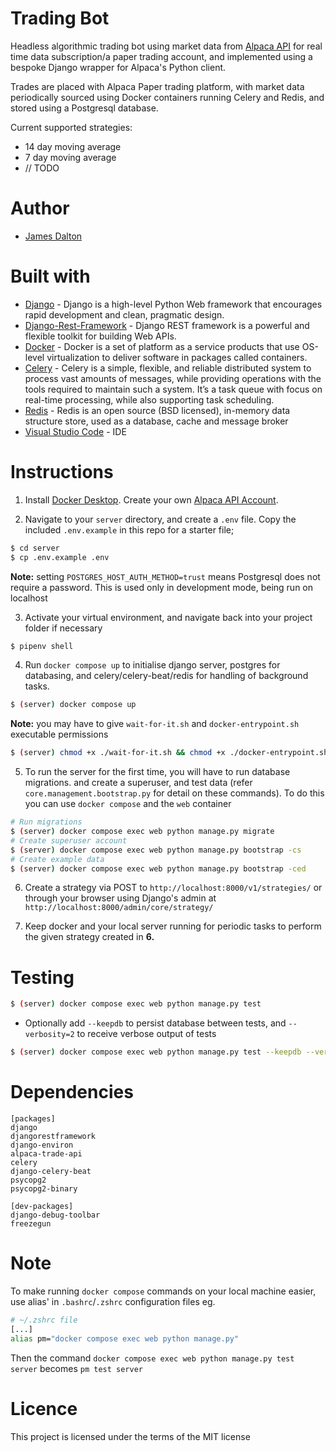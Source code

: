 # **Trading Bot**

Headless algorithmic trading bot using market data from [Alpaca API](https://alpaca.markets/docs/api-documentation/) for real time data subscription/a paper trading account, and implemented using a bespoke Django wrapper for Alpaca's Python client.

Trades are placed with Alpaca Paper trading platform, with market data periodically sourced using Docker containers running Celery and Redis, and stored using a Postgresql database.

Current supported strategies:

- 14 day moving average
- 7 day moving average
- // TODO

# Author

- [James Dalton](https://jamesdalton.io)

# Built with

- [Django](https://nodejs.org/en/) - Django is a high-level Python Web framework that encourages rapid development and clean, pragmatic design.
- [Django-Rest-Framework](https://www.django-rest-framework.org/) - Django REST framework is a powerful and flexible toolkit for building Web APIs.
- [Docker](https://www.docker.com/) - Docker is a set of platform as a service products that use OS-level virtualization to deliver software in packages called containers.
- [Celery](https://docs.celeryproject.org/en/stable/index.html#) - Celery is a simple, flexible, and reliable distributed system to process vast amounts of messages, while providing operations with the tools required to maintain such a system. It’s a task queue with focus on real-time processing, while also supporting task scheduling.
- [Redis](https://redis.io/) - Redis is an open source (BSD licensed), in-memory data structure store, used as a database, cache and message broker
- [Visual Studio Code](https://code.visualstudio.com/) - IDE

# Instructions

1. Install [Docker Desktop](https://www.docker.com/products/docker-desktop). Create your own [Alpaca API Account](https://app.alpaca.markets/signup).

2. Navigate to your `server` directory, and create a `.env` file. Copy the included `.env.example` in this repo for a starter file;

```sh
$ cd server
$ cp .env.example .env
```

**Note:** setting `POSTGRES_HOST_AUTH_METHOD=trust` means Postgresql does not require a password. This is used only in development mode, being run on localhost

3. Activate your virtual environment, and navigate back into your project folder if necessary

```sh
$ pipenv shell
```

4. Run `docker compose up` to initialise django server, postgres for databasing, and celery/celery-beat/redis for handling of background tasks.

```sh
$ (server) docker compose up
```

**Note:** you may have to give `wait-for-it.sh` and `docker-entrypoint.sh` executable permissions

```sh
$ (server) chmod +x ./wait-for-it.sh && chmod +x ./docker-entrypoint.sh
```

5. To run the server for the first time, you will have to run database migrations. and create a superuser, and test data (refer `core.management.bootstrap.py` for detail on these commands). To do this you can use `docker compose` and the `web` container

```sh
# Run migrations
$ (server) docker compose exec web python manage.py migrate
# Create superuser account
$ (server) docker compose exec web python manage.py bootstrap -cs
# Create example data
$ (server) docker compose exec web python manage.py bootstrap -ced
```

6. Create a strategy via POST to `http://localhost:8000/v1/strategies/` or through your browser using Django's admin at `http://localhost:8000/admin/core/strategy/`

7. Keep docker and your local server running for periodic tasks to perform the given strategy created in **6.**

# Testing

```sh
$ (server) docker compose exec web python manage.py test
```

- Optionally add `--keepdb` to persist database between tests, and `--verbosity=2` to receive verbose output of tests

```sh
$ (server) docker compose exec web python manage.py test --keepdb --verbosity=2
```

# Dependencies

```
[packages]
django
djangorestframework
django-environ
alpaca-trade-api
celery
django-celery-beat
psycopg2
psycopg2-binary

[dev-packages]
django-debug-toolbar
freezegun
```

# Note

To make running `docker compose` commands on your local machine easier, use alias' in `.bashrc`/`.zshrc` configuration files eg.

```sh
# ~/.zshrc file
[...]
alias pm="docker compose exec web python manage.py"
```

Then the command `docker compose exec web python manage.py test server` becomes `pm test server`

# Licence

This project is licensed under the terms of the MIT license
